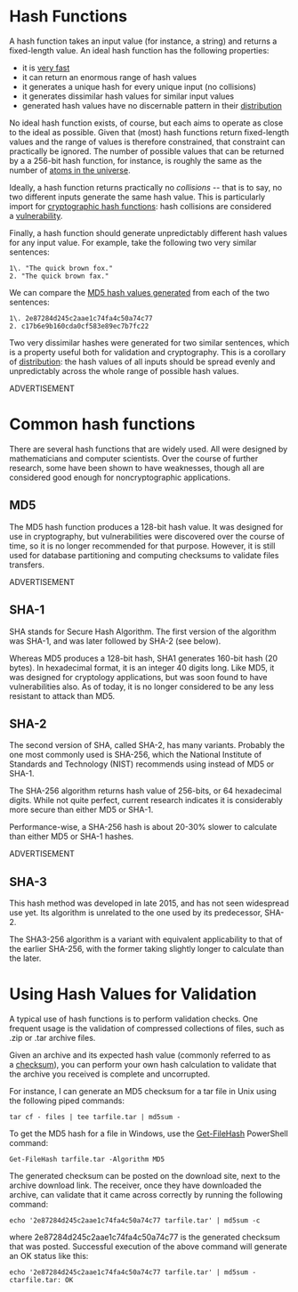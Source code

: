 # Hash Functions

A hash function takes an input value (for instance, a string) and returns a fixed-length value. An ideal hash function has the following properties:

-   it is [very fast](https://en.wikipedia.org/wiki/Hash_function#Efficiency)
-   it can return an enormous range of hash values
-   it generates a unique hash for every unique input (no collisions)
-   it generates dissimilar hash values for similar input values
-   generated hash values have no discernable pattern in their [distribution](https://en.wikipedia.org/wiki/Hash_function#Uniformity)

No ideal hash function exists, of course, but each aims to operate as close to the ideal as possible. Given that (most) hash functions return fixed-length values and the range of values is therefore constrained, that constraint can practically be ignored. The number of possible values that can be returned by a a 256-bit hash function, for instance, is roughly the same as the number of [atoms in the universe](https://nakamoto.com/hash-functions/#collision-resistance).

Ideally, a hash function returns practically no *collisions --* that is to say, no two different inputs generate the same hash value. This is particularly import for [cryptographic hash functions](https://en.wikipedia.org/wiki/Cryptographic_hash_function): hash collisions are considered a [vulnerability](https://en.wikipedia.org/wiki/Collision_resistance).

Finally, a hash function should generate unpredictably different hash values for any input value. For example, take the following two very similar sentences:

```
1\. "The quick brown fox."
2. "The quick brown fax."

```

We can compare the [MD5 hash values generated](https://www.md5hashgenerator.com/) from each of the two sentences:

```
1\. 2e87284d245c2aae1c74fa4c50a74c77
2. c17b6e9b160cda0cf583e89ec7b7fc22

```

Two very dissimilar hashes were generated for two similar sentences, which is a property useful both for validation and cryptography. This is a corollary of [distribution](https://en.wikipedia.org/wiki/Hash_function#Uniformity): the hash values of all inputs should be spread evenly and unpredictably across the whole range of possible hash values.

ADVERTISEMENT

Common hash functions
=====================

There are several hash functions that are widely used. All were designed by mathematicians and computer scientists. Over the course of further research, some have been shown to have weaknesses, though all are considered good enough for noncryptographic applications.

MD5
---

The MD5 hash function produces a 128-bit hash value. It was designed for use in cryptography, but vulnerabilities were discovered over the course of time, so it is no longer recommended for that purpose. However, it is still used for database partitioning and computing checksums to validate files transfers.

ADVERTISEMENT

SHA-1
-----

SHA stands for Secure Hash Algorithm. The first version of the algorithm was SHA-1, and was later followed by SHA-2 (see below).

Whereas MD5 produces a 128-bit hash, SHA1 generates 160-bit hash (20 bytes). In hexadecimal format, it is an integer 40 digits long. Like MD5, it was designed for cryptology applications, but was soon found to have vulnerabilities also. As of today, it is no longer considered to be any less resistant to attack than MD5.

SHA-2
-----

The second version of SHA, called SHA-2, has many variants. Probably the one most commonly used is SHA-256, which the National Institute of Standards and Technology (NIST) recommends using instead of MD5 or SHA-1.

The SHA-256 algorithm returns hash value of 256-bits, or 64 hexadecimal digits. While not quite perfect, current research indicates it is considerably more secure than either MD5 or SHA-1.

Performance-wise, a SHA-256 hash is about 20-30% slower to calculate than either MD5 or SHA-1 hashes.

ADVERTISEMENT

SHA-3
-----

This hash method was developed in late 2015, and has not seen widespread use yet. Its algorithm is unrelated to the one used by its predecessor, SHA-2.

The SHA3-256 algorithm is a variant with equivalent applicability to that of the earlier SHA-256, with the former taking slightly longer to calculate than the later.

Using Hash Values for Validation
================================

A typical use of hash functions is to perform validation checks. One frequent usage is the validation of compressed collections of files, such as .zip or .tar archive files.

Given an archive and its expected hash value (commonly referred to as a [checksum](https://techterms.com/definition/checksum)), you can perform your own hash calculation to validate that the archive you received is complete and uncorrupted.

For instance, I can generate an MD5 checksum for a tar file in Unix using the following piped commands:

```
tar cf - files | tee tarfile.tar | md5sum -

```

To get the MD5 hash for a file in Windows, use the [Get-FileHash](https://docs.microsoft.com/en-us/powershell/module/microsoft.powershell.utility/get-filehash?view=powershell-7) PowerShell command:

```
Get-FileHash tarfile.tar -Algorithm MD5

```

The generated checksum can be posted on the download site, next to the archive download link. The receiver, once they have downloaded the archive, can validate that it came across correctly by running the following command:

```
echo '2e87284d245c2aae1c74fa4c50a74c77 tarfile.tar' | md5sum -c

```

where 2e87284d245c2aae1c74fa4c50a74c77 is the generated checksum that was posted. Successful execution of the above command will generate an OK status like this:

```
echo '2e87284d245c2aae1c74fa4c50a74c77 tarfile.tar' | md5sum -ctarfile.tar: OK
```
